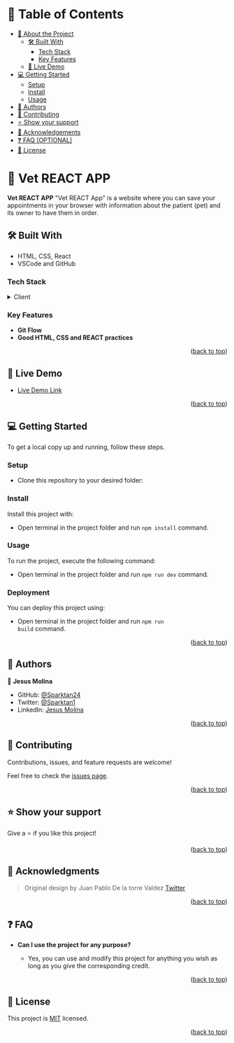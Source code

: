 <a name="readme-top"></a>

<!-- TABLE OF CONTENTS -->

# 📗 Table of Contents

- [📖 About the Project](#about-project)
  - [🛠 Built With](#built-with)
    - [Tech Stack](#tech-stack)
    - [Key Features](#key-features)
  - [🚀 Live Demo](#live-demo)
- [💻 Getting Started](#getting-started)
  - [Setup](#setup)
  - [Install](#install)
  - [Usage](#usage)
- [👥 Authors](#authors)
- [🤝 Contributing](#contributing)
- [⭐️ Show your support](#support)
- [🙏 Acknowledgements](#acknowledgements)
- [❓ FAQ (OPTIONAL)](#faq)
- [📝 License](#license)

<!-- PROJECT DESCRIPTION -->

# 📖 Vet REACT APP <a name="about-project"></a>

**Vet REACT APP**
"Vet REACT App" is a website where you can save your appointments in your browser with information about the patient (pet) and its owner to have them in order.

## 🛠 Built With <a name="built-with"></a>

- HTML, CSS, React
- VSCode and GitHub

### Tech Stack <a name="tech-stack"></a>

<details>
  <summary>Client</summary>
  <ul>
    <li><a href="https://reactjs.org/">React.js</a></li>
  </ul>
  <ul>
    <li><a href="https://tailwindcss.com/">Tailwind</a></li>
  </ul>
  <ul>
    <li><a href="https://vitejs.dev/">Vite</a></li>
  </ul>
</details>


<!-- Features -->

### Key Features <a name="key-features"></a>

- **Git Flow**
- **Good HTML, CSS and REACT practices**

<p align="right">(<a href="#readme-top">back to top</a>)</p>

<!-- LIVE DEMO -->

## 🚀 Live Demo <a name="live-demo"></a>

- [Live Demo Link](https://dev--neto-vet-app.netlify.app/)

<p align="right">(<a href="#readme-top">back to top</a>)</p>

<!-- GETTING STARTED -->

## 💻 Getting Started <a name="getting-started"></a>

To get a local copy up and running, follow these steps.

### Setup

- Clone this repository to your desired folder:

### Install

Install this project with:

- Open terminal in the project folder and run <code>npm install</code> command.

### Usage

To run the project, execute the following command:

- Open terminal in the project folder and run <code>npm run dev</code> command.


### Deployment

You can deploy this project using:

- Open terminal in the project folder and run <code>npm run build</code> command.

<p align="right">(<a href="#readme-top">back to top</a>)</p>

<!-- AUTHORS -->

## 👥 Authors <a name="authors"></a>

👤 **Jesus Molina**

- GitHub: [@Sparktan24](https://github.com/Sparktan24)
- Twitter: [@Sparktan1](https://twitter.com/Sparktan1)
- LinkedIn: [Jesus Molina](https://www.linkedin.com/in/jesus-molina-2b104424a/)

<p align="right">(<a href="#readme-top">back to top</a>)</p>


<!-- CONTRIBUTING -->

## 🤝 Contributing <a name="contributing"></a>

Contributions, issues, and feature requests are welcome!

Feel free to check the [issues page](https://github.com/Sparktan24/vet-app-react/issues).

<p align="right">(<a href="#readme-top">back to top</a>)</p>

<!-- SUPPORT -->

## ⭐️ Show your support <a name="support"></a>

Give a ⭐️ if you like this project!

<p align="right">(<a href="#readme-top">back to top</a>)</p>

<!-- ACKNOWLEDGEMENTS -->

## 🙏 Acknowledgments <a name="acknowledgements"></a>

> Original design by Juan Pablo De la torre Valdez [Twitter](https://twitter.com/codigoconjuan)


<p align="right">(<a href="#readme-top">back to top</a>)</p>

<!-- FAQ (optional) -->

## ❓ FAQ<a name="faq"></a>

- **Can I use the project for any purpose?**

  - Yes, you can use and modify this project for anything you wish as long as you give the corresponding credit.

<p align="right">(<a href="#readme-top">back to top</a>)</p>

<!-- LICENSE -->

## 📝 License <a name="license"></a>

This project is [MIT](./LICENSE) licensed.

<p align="right">(<a href="#readme-top">back to top</a>)</p>
